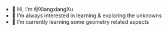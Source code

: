 - 👋 Hi, I’m @XiangxiangXu
- 👀 I’m always interested in learning & exploring the unknowns
- 🌱 I’m currently learning some geometry related aspects

<!---
XiangxiangXu/XiangxiangXu is a ✨ special ✨ repository because its `README.md` (this file) appears on your GitHub profile.
You can click the Preview link to take a look at your changes.
--->
